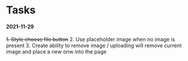 # Tasks
#### 2021-11-29

~~1. Style choose file button~~
2. Use placeholder image when no image is present
3. Create ability to remove image / uploading will remove current image and place a new onw into the page

